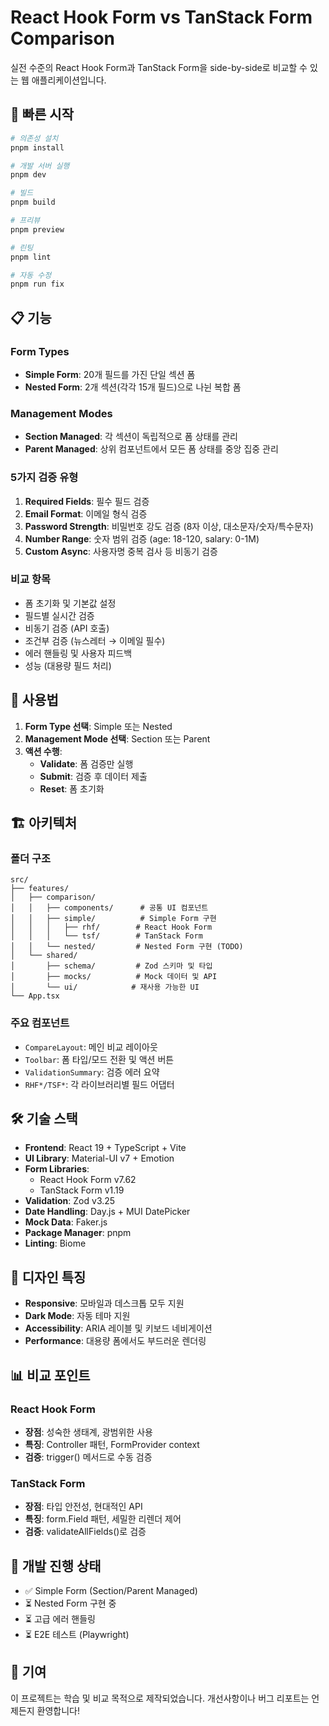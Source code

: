 # React Hook Form vs TanStack Form Comparison

실전 수준의 React Hook Form과 TanStack Form을 side-by-side로 비교할 수 있는 웹 애플리케이션입니다.

## 🚀 빠른 시작

```bash
# 의존성 설치
pnpm install

# 개발 서버 실행
pnpm dev

# 빌드
pnpm build

# 프리뷰
pnpm preview

# 린팅
pnpm lint

# 자동 수정
pnpm run fix
```

## 📋 기능

### Form Types
- **Simple Form**: 20개 필드를 가진 단일 섹션 폼
- **Nested Form**: 2개 섹션(각각 15개 필드)으로 나뉜 복합 폼

### Management Modes
- **Section Managed**: 각 섹션이 독립적으로 폼 상태를 관리
- **Parent Managed**: 상위 컴포넌트에서 모든 폼 상태를 중앙 집중 관리

### 5가지 검증 유형
1. **Required Fields**: 필수 필드 검증
2. **Email Format**: 이메일 형식 검증
3. **Password Strength**: 비밀번호 강도 검증 (8자 이상, 대소문자/숫자/특수문자)
4. **Number Range**: 숫자 범위 검증 (age: 18-120, salary: 0-1M)
5. **Custom Async**: 사용자명 중복 검사 등 비동기 검증

### 비교 항목
- 폼 초기화 및 기본값 설정
- 필드별 실시간 검증
- 비동기 검증 (API 호출)
- 조건부 검증 (뉴스레터 → 이메일 필수)
- 에러 핸들링 및 사용자 피드백
- 성능 (대용량 필드 처리)

## 🎯 사용법

1. **Form Type 선택**: Simple 또는 Nested
2. **Management Mode 선택**: Section 또는 Parent
3. **액션 수행**:
   - **Validate**: 폼 검증만 실행
   - **Submit**: 검증 후 데이터 제출
   - **Reset**: 폼 초기화

## 🏗️ 아키텍처

### 폴더 구조
```
src/
├── features/
│   ├── comparison/
│   │   ├── components/      # 공통 UI 컴포넌트
│   │   ├── simple/          # Simple Form 구현
│   │   │   ├── rhf/        # React Hook Form
│   │   │   └── tsf/        # TanStack Form
│   │   └── nested/         # Nested Form 구현 (TODO)
│   └── shared/
│       ├── schema/         # Zod 스키마 및 타입
│       ├── mocks/          # Mock 데이터 및 API
│       └── ui/            # 재사용 가능한 UI
└── App.tsx
```

### 주요 컴포넌트
- `CompareLayout`: 메인 비교 레이아웃
- `Toolbar`: 폼 타입/모드 전환 및 액션 버튼
- `ValidationSummary`: 검증 에러 요약
- `RHF*/TSF*`: 각 라이브러리별 필드 어댑터

## 🛠️ 기술 스택

- **Frontend**: React 19 + TypeScript + Vite
- **UI Library**: Material-UI v7 + Emotion
- **Form Libraries**: 
  - React Hook Form v7.62
  - TanStack Form v1.19
- **Validation**: Zod v3.25
- **Date Handling**: Day.js + MUI DatePicker
- **Mock Data**: Faker.js
- **Package Manager**: pnpm
- **Linting**: Biome

## 🎨 디자인 특징

- **Responsive**: 모바일과 데스크톱 모두 지원
- **Dark Mode**: 자동 테마 지원
- **Accessibility**: ARIA 레이블 및 키보드 네비게이션
- **Performance**: 대용량 폼에서도 부드러운 렌더링

## 📊 비교 포인트

### React Hook Form
- **장점**: 성숙한 생태계, 광범위한 사용
- **특징**: Controller 패턴, FormProvider context
- **검증**: trigger() 메서드로 수동 검증

### TanStack Form
- **장점**: 타입 안전성, 현대적인 API
- **특징**: form.Field 패턴, 세밀한 리렌더 제어
- **검증**: validateAllFields()로 검증

## 🚧 개발 진행 상태

- ✅ Simple Form (Section/Parent Managed)
- ⏳ Nested Form 구현 중
- ⏳ 고급 에러 핸들링
- ⏳ E2E 테스트 (Playwright)

## 🤝 기여

이 프로젝트는 학습 및 비교 목적으로 제작되었습니다. 개선사항이나 버그 리포트는 언제든지 환영합니다!

